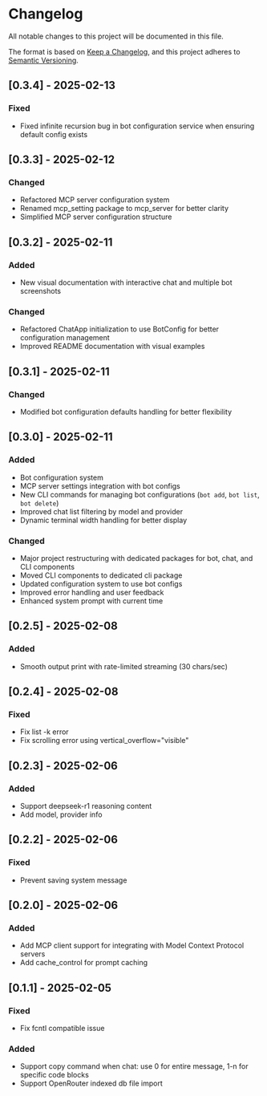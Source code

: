 # Changelog

All notable changes to this project will be documented in this file.

The format is based on [Keep a Changelog](https://keepachangelog.com/en/1.0.0/),
and this project adheres to [Semantic Versioning](https://semver.org/spec/v2.0.0.html).

## [0.3.4] - 2025-02-13

### Fixed
- Fixed infinite recursion bug in bot configuration service when ensuring default config exists

## [0.3.3] - 2025-02-12

### Changed
- Refactored MCP server configuration system
- Renamed mcp_setting package to mcp_server for better clarity
- Simplified MCP server configuration structure

## [0.3.2] - 2025-02-11

### Added
- New visual documentation with interactive chat and multiple bot screenshots

### Changed
- Refactored ChatApp initialization to use BotConfig for better configuration management
- Improved README documentation with visual examples

## [0.3.1] - 2025-02-11

### Changed
- Modified bot configuration defaults handling for better flexibility

## [0.3.0] - 2025-02-11

### Added
- Bot configuration system
- MCP server settings integration with bot configs
- New CLI commands for managing bot configurations (`bot add`, `bot list`, `bot delete`)
- Improved chat list filtering by model and provider
- Dynamic terminal width handling for better display

### Changed
- Major project restructuring with dedicated packages for bot, chat, and CLI components
- Moved CLI components to dedicated cli package
- Updated configuration system to use bot configs
- Improved error handling and user feedback
- Enhanced system prompt with current time

## [0.2.5] - 2025-02-08

### Added
- Smooth output print with rate-limited streaming (30 chars/sec)

## [0.2.4] - 2025-02-08

### Fixed
- Fix list -k error
- Fix scrolling error using vertical_overflow="visible"

## [0.2.3] - 2025-02-06

### Added
- Support deepseek-r1 reasoning content
- Add model, provider info

## [0.2.2] - 2025-02-06

### Fixed
- Prevent saving system message

## [0.2.0] - 2025-02-06

### Added
- Add MCP client support for integrating with Model Context Protocol servers
- Add cache_control for prompt caching

## [0.1.1] - 2025-02-05

### Fixed
- Fix fcntl compatible issue

### Added
- Support copy command when chat: use 0 for entire message, 1-n for specific code blocks
- Support OpenRouter indexed db file import
